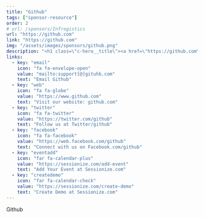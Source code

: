 ```yaml
---
title: "Github"
tags: ["sponsor-resource"]
order: 2
# url: /sponsors/Infragistics
url: "https://github.com"
link: "https://github.com"
img: "/assets/images/sponsors/github.png"
description: "<h1 class=\"c-hero__title\"><a href=\"https://github.com\" target=\"_blank\" rel=\"noopener\">The smart way to manage Call for Papers, Speakers and Agenda for your event.</a></h1><p class=\"c-hero__summary\">Cloud based, safe and easy. Your speakers will love it, too!</p>"
links:
  - key: "email"
    icon: "fa fa-envelope-open"
    value: "mailto:support[@]gituhb.com"
    text: "Email Github"
  - key: "web"
    icon: "fa fa-globe"
    value: "https://www.github.com"
    text: "Visit our website: github.com"
  - key: "twitter"
    icon: "fa fa-twitter"
    value: "https://twitter.com/github"
    text: "Follow us at Twitter/github"
  - key: "facebook"
    icon: "fa fa-facebook"
    value: "https://web.facebook.com/github"
    text: "Connect with us on Facebook.com/github"
  - key: "eventadd"
    icon: "far fa-calendar-plus"
    value: "https://sessionize.com/add-event"
    text: "Add Your Event at Sessionize.com"
  - key: "createdemo"
    icon: "far fa-calendar-check"
    value: "https://sessionize.com/create-demo"
    text: "Create Demo at Sessionize.com"
---
```


Github

